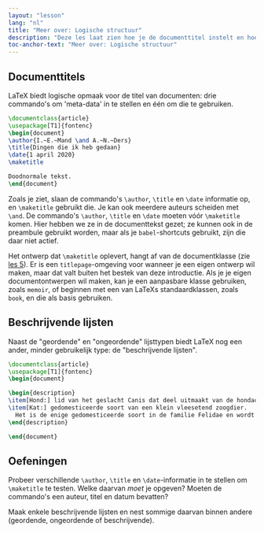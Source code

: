 ```yaml
---
layout: "lesson"
lang: "nl"
title: "Meer over: Logische structuur"
description: "Deze les laat zien hoe je de documenttitel instelt en hoe je beschrijvende lijsten maakt."
toc-anchor-text: "Meer over: Logische structuur"
---
```


## Documenttitels

LaTeX biedt logische opmaak voor de titel van documenten: drie commando's
om 'meta-data' in te stellen en één om die te gebruiken.

```latex
\documentclass{article}
\usepackage[T1]{fontenc}
\begin{document}
\author{I.~E.~Mand \and A.~N.~Ders}
\title{Dingen die ik heb gedaan}
\date{1 april 2020}
\maketitle

Doodnormale tekst.
\end{document}
```

Zoals je ziet, slaan de commando's `\author`, `\title` en `\date` informatie op, en `\maketitle` gebruikt die.
Je kan ook meerdere auteurs scheiden met `\and`.
De commando's `\author`, `\title` en `\date` moeten vóór `\maketitle` komen.
Hier hebben we ze in de documenttekst gezet;
ze kunnen ook in de preambule gebruikt worden, maar als je `babel`-shortcuts gebruikt, zijn die daar niet actief.

Het ontwerp dat `\maketitle` oplevert, hangt af van de documentklasse (zie [les 5](lesson-05)).
Er is een `titlepage`-omgeving voor wanneer je een eigen ontwerp wil maken, maar dat valt buiten het bestek van deze introductie.
Als je je eigen documentontwerpen wil maken, kan je een aanpasbare klasse gebruiken, zoals `memoir`, of beginnen met een van LaTeXs standaardklassen, zoals `book`, en die als basis gebruiken.

## Beschrijvende lijsten
Naast de "geordende" en "ongeordende" lijsttypen biedt LaTeX nog een ander, minder gebruikelijk type: de "beschrijvende lijsten".

```latex
\documentclass{article}
\usepackage[T1]{fontenc}
\begin{document}

\begin{description}
\item[Hond:] lid van het geslacht Canis dat deel uitmaakt van de hondachtigen, en is het meest voorkomende landroofdier.
\item[Kat:] gedomesticeerde soort van een klein vleesetend zoogdier.
  Het is de enige gedomesticeerde soort in de familie Felidae en wordt vaak aangeduid als de huiskat om deze te onderscheiden van de wilde leden van de familie.
\end{description}

\end{document}
```

## Oefeningen

Probeer verschillende `\author`, `\title` en `\date`-informatie in te stellen om `\maketitle` te testen.
Welke daarvan _moet_ je opgeven?
Moeten de commando's een auteur, titel en datum bevatten?

Maak enkele beschrijvende lijsten en nest sommige daarvan binnen andere (geordende, ongeordende of beschrijvende).
